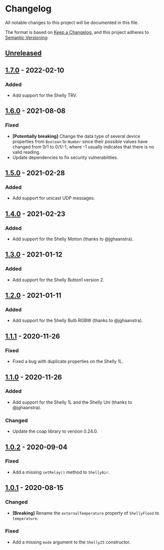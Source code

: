 # Changelog
All notable changes to this project will be documented in this file.

The format is based on [Keep a Changelog](https://keepachangelog.com/en/1.0.0/),
and this project adheres to [Semantic Versioning](https://semver.org/spec/v2.0.0.html).

## [Unreleased]

## [1.7.0] - 2022-02-10
### Added
- Add support for the Shelly TRV.

## [1.6.0] - 2021-08-08
### Fixed
- **[Potentially breaking]** Change the data type of several device properties
  from `Boolean` to `Number` since their possible values have changed from 0/1
  to 0/1/-1, where -1 usually indicates that there is no valid reading.
- Update dependencies to fix security vulnerabilities.

## [1.5.0] - 2021-02-28
### Added
- Add support for unicast UDP messages.

## [1.4.0] - 2021-02-23
### Added
- Add support for the Shelly Motion (thanks to @jghaanstra).

## [1.3.0] - 2021-01-12
### Added
- Add support for the Shelly Button1 version 2.

## [1.2.0] - 2021-01-11
### Added
- Add support for the Shelly Bulb RGBW (thanks to @jghaanstra).

## [1.1.1] - 2020-11-26
### Fixed
- Fixed a bug with duplicate properties on the Shelly 1L.

## [1.1.0] - 2020-11-26
### Added
- Add support for the Shelly 1L and the Shelly Uni (thanks to @jghaanstra).

### Changed
- Update the coap library to version 0.24.0.

## [1.0.2] - 2020-09-04
### Fixed
- Add a missing `setRelay()` method to `ShellyAir`.

## [1.0.1] - 2020-08-15
### Changed
- **[Breaking]** Rename the `externalTemperature` property of `ShellyFlood` to
  `temperature`.

### Fixed
- Add a missing `mode` argument to the `Shelly25` constructor.

[Unreleased]: https://github.com/alexryd/node-shellies/compare/v1.7.0...HEAD
[1.7.0]: https://github.com/alexryd/node-shellies/compare/v1.6.0...v1.7.0
[1.6.0]: https://github.com/alexryd/node-shellies/compare/v1.5.0...v1.6.0
[1.5.0]: https://github.com/alexryd/node-shellies/compare/v1.4.0...v1.5.0
[1.4.0]: https://github.com/alexryd/node-shellies/compare/v1.3.0...v1.4.0
[1.3.0]: https://github.com/alexryd/node-shellies/compare/v1.2.0...v1.3.0
[1.2.0]: https://github.com/alexryd/node-shellies/compare/v1.1.1...v1.2.0
[1.1.1]: https://github.com/alexryd/node-shellies/compare/v1.1.0...v1.1.1
[1.1.0]: https://github.com/alexryd/node-shellies/compare/v1.0.2...v1.1.0
[1.0.2]: https://github.com/alexryd/node-shellies/compare/v1.0.1...v1.0.2
[1.0.1]: https://github.com/alexryd/node-shellies/compare/v1.0.0...v1.0.1
